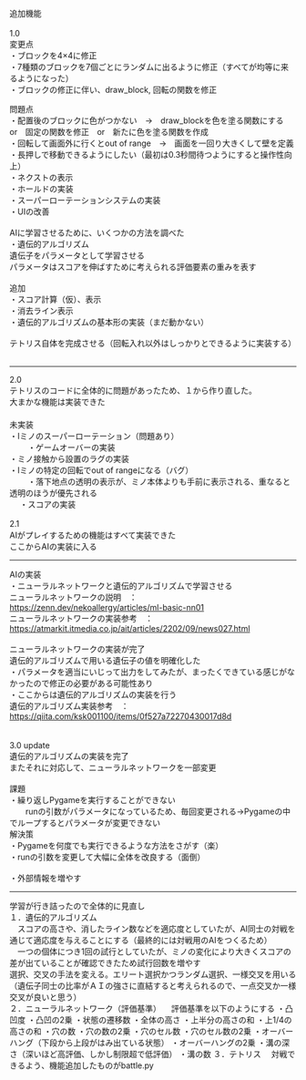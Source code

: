 追加機能 <br>
<br>
1.0<br>
変更点<br>
・ブロックを4×4に修正<br>
・7種類のブロックを7個ごとにランダムに出るように修正（すべてが均等に来るようになった）<br>
・ブロックの修正に伴い、draw_block, 回転の関数を修正<br>

問題点<br>
・配置後のブロックに色がつかない　→　draw_blockを色を塗る関数にする　or　固定の関数を修正　or　新たに色を塗る関数を作成<br>
・回転して画面外に行くとout of range　→　画面を一回り大きくして壁を定義<br>
・長押しで移動できるようにしたい（最初は0.3秒間待つようにすると操作性向上）<br>
・ネクストの表示<br>
・ホールドの実装<br>
・スーパーローテーションシステムの実装<br>
・UIの改善<br>
<br>
AIに学習させるために、いくつかの方法を調べた<br>
・遺伝的アルゴリズム<br>
遺伝子をパラメータとして学習させる<br>
パラメータはスコアを伸ばすために考えられる評価要素の重みを表す<br>
<br>
追加<br>
・スコア計算（仮）、表示<br>
・消去ライン表示<br>
・遺伝的アルゴリズムの基本形の実装（まだ動かない）<br>
<br>
テトリス自体を完成させる（回転入れ以外はしっかりとできるように実装する）<br>
<br>

-----------------------------------------------------------------------------------
2.0<br>
テトリスのコードに全体的に問題があったため、１から作り直した。　　<br>
大まかな機能は実装できた　　<br>
　　<br>
未実装　　<br>
・Iミノのスーパーローテーション（問題あり）<br>　　
・ゲームオーバーの実装　　<br>
・ミノ接触から設置のラグの実装　　<br>
・Iミノの特定の回転でout of rangeになる（バグ）<br>　　
・落下地点の透明の表示が、ミノ本体よりも手前に表示される、重なると透明のほうが優先される　<br>　
・スコアの実装　　<br>

2.1　　<br>
AIがプレイするための機能はすべて実装できた<br> 
ここからAIの実装に入る<br>

------------------------------------------------------------------------------------
AIの実装<br>
・ニューラルネットワークと遺伝的アルゴリズムで学習させる<br>
ニューラルネットワークの説明　：　https://zenn.dev/nekoallergy/articles/ml-basic-nn01<br>
ニューラルネットワークの実装参考　：　https://atmarkit.itmedia.co.jp/ait/articles/2202/09/news027.html<br>
<br>
ニューラルネットワークの実装が完了<br>
遺伝的アルゴリズムで用いる遺伝子の値を明確化した<br>
・パラメータを適当にいじって出力をしてみたが、まったくできている感じがなかったので修正の必要がある可能性あり<br>
・ここからは遺伝的アルゴリズムの実装を行う<br>
遺伝的アルゴリズム実装参考　：　https://qiita.com/ksk001100/items/0f527a72270430017d8d<br>
<br><br>
3.0 update<br>
遺伝的アルゴリズムの実装を完了<br>
またそれに対応して、ニューラルネットワークを一部変更<br>
<br>
課題<br>
・繰り返しPygameを実行することができない<br>
　　runの引数がパラメータになっているため、毎回変更される→Pygameの中でループするとパラメータが変更できない<br>
  解決策<br>
  ・Pygameを何度でも実行できるような方法をさがす（楽）<br>
  ・runの引数を変更して大幅に全体を改良する（面倒）<br>
<br>
・外部情報を増やす<br>

-----------------------------------------------------------------------------------------
学習が行き詰ったので全体的に見直し  
１．遺伝的アルゴリズム  
　スコアの高さや、消したライン数などを適応度としていたが、AI同士の対戦を通じて適応度を与えることにする（最終的には対戦用のAIをつくるため）  
　一つの個体につき1回の試行としていたが、ミノの変化により大きくスコアの差が出ていることが確認できたため試行回数を増やす  
 選択、交叉の手法を変える。エリート選択かつランダム選択、一様交叉を用いる（遺伝子同士の比率がＡＩの強さに直結すると考えられるので、一点交叉か一様交叉が良いと思う）  
２．ニューラルネットワーク（評価基準）
　評価基準を以下のようにする
 ・凸凹度
 ・凸凹の2乗
 ・状態の遷移数
 ・全体の高さ
 ・上半分の高さの和
 ・上1/4の高さの和
 ・穴の数
 ・穴の数の2乗
 ・穴のセル数
 ・穴のセル数の2乗
 ・オーバーハング（下段から上段がはみ出ている状態）
 ・オーバーハングの2乗
 ・溝の深さ（深いほど高評価、しかし制限超で低評価）
 ・溝の数
３．テトリス
　対戦できるよう、機能追加したものがbattle.py
 
